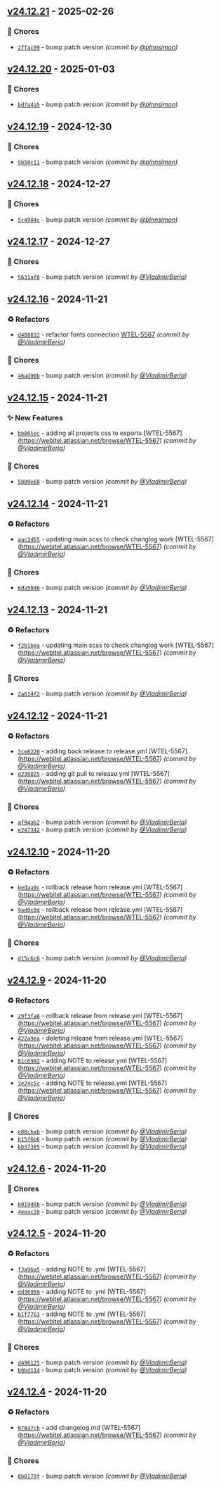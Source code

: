 
## [v24.12.21] - 2025-02-26
### :wrench: Chores
- [`27fac09`](https://github.com/webitel/figma-style-book/commit/27fac0984cdb3e373edb985fd0cd9dc6f633219b) - bump patch version *(commit by [@plnnsimon](https://github.com/plnnsimon))*


## [v24.12.20] - 2025-01-03
### :wrench: Chores
- [`bd7a4a5`](https://github.com/webitel/figma-style-book/commit/bd7a4a5024c7065274b3321afd07cd92d05afbf5) - bump patch version *(commit by [@plnnsimon](https://github.com/plnnsimon))*


## [v24.12.19] - 2024-12-30
### :wrench: Chores
- [`5b50c11`](https://github.com/webitel/figma-style-book/commit/5b50c115d706f0e347dd094b99af954d865e96dc) - bump patch version *(commit by [@plnnsimon](https://github.com/plnnsimon))*


## [v24.12.18] - 2024-12-27
### :wrench: Chores
- [`5c4984c`](https://github.com/webitel/figma-style-book/commit/5c4984c11469b3b7dbcc02242b76100e861d5692) - bump patch version *(commit by [@plnnsimon](https://github.com/plnnsimon))*


## [v24.12.17] - 2024-12-27
### :wrench: Chores
- [`5631af8`](https://github.com/webitel/figma-style-book/commit/5631af82f9766da1904d5b77f40214b24c36732c) - bump patch version *(commit by [@VladimirBeria](https://github.com/VladimirBeria))*


## [v24.12.16] - 2024-11-21
### :recycle: Refactors
- [`d488832`](https://github.com/webitel/figma-style-book/commit/d48883218c853d38d8591409fec5de02a63d82fa) - refactor fonts connection [WTEL-5567](https://webitel.atlassian.net/browse/WTEL-5567) *(commit by [@VladimirBeria](https://github.com/VladimirBeria))*

### :wrench: Chores
- [`46ad90b`](https://github.com/webitel/figma-style-book/commit/46ad90b46370057ff6c483e26166ebab7c456ef8) - bump patch version *(commit by [@VladimirBeria](https://github.com/VladimirBeria))*


## [v24.12.15] - 2024-11-21
### :sparkles: New Features
- [`bb861ec`](https://github.com/webitel/figma-style-book/commit/bb861ec4af78711b5ab0565c252e6ebf56d86a75) - adding all projects css to exports [WTEL-5567] (https://webitel.atlassian.net/browse/WTEL-5567) *(commit by [@VladimirBeria](https://github.com/VladimirBeria))*

### :wrench: Chores
- [`5800e68`](https://github.com/webitel/figma-style-book/commit/5800e681d4659a9e236d6c8c48e4cc042f09a25b) - bump patch version *(commit by [@VladimirBeria](https://github.com/VladimirBeria))*


## [v24.12.14] - 2024-11-21
### :recycle: Refactors
- [`aac3d65`](https://github.com/webitel/figma-style-book/commit/aac3d6599f75a3b40e7813827ffb33178618bdfc) - updating main.scss to check changlog work [WTEL-5567] (https://webitel.atlassian.net/browse/WTEL-5567) *(commit by [@VladimirBeria](https://github.com/VladimirBeria))*

### :wrench: Chores
- [`6da5046`](https://github.com/webitel/figma-style-book/commit/6da50462d5b4fc67daf15d322c2e4ae1afdd9fb2) - bump patch version *(commit by [@VladimirBeria](https://github.com/VladimirBeria))*


## [v24.12.13] - 2024-11-21
### :recycle: Refactors
- [`f2b1bea`](https://github.com/webitel/figma-style-book/commit/f2b1beabf12399f59722a63f1bde62f5251b3263) - updating main.scss to check changlog work [WTEL-5567] (https://webitel.atlassian.net/browse/WTEL-5567) *(commit by [@VladimirBeria](https://github.com/VladimirBeria))*

### :wrench: Chores
- [`2a614f2`](https://github.com/webitel/figma-style-book/commit/2a614f2db87066ab816f99c30cd17c38385f7a43) - bump patch version *(commit by [@VladimirBeria](https://github.com/VladimirBeria))*


## [v24.12.12] - 2024-11-21
### :recycle: Refactors
- [`3ce8220`](https://github.com/webitel/figma-style-book/commit/3ce822072dde242419e298a0c60920d36012d676) - adding back release to release.yml [WTEL-5567] (https://webitel.atlassian.net/browse/WTEL-5567) *(commit by [@VladimirBeria](https://github.com/VladimirBeria))*
- [`d238825`](https://github.com/webitel/figma-style-book/commit/d23882524e401cb58e037e835e9c862733b7439d) - adding git pull to release.yml [WTEL-5567] (https://webitel.atlassian.net/browse/WTEL-5567) *(commit by [@VladimirBeria](https://github.com/VladimirBeria))*

### :wrench: Chores
- [`af94ab2`](https://github.com/webitel/figma-style-book/commit/af94ab2c0f99b3abb2d0d7f344d02a8681a05b6e) - bump patch version *(commit by [@VladimirBeria](https://github.com/VladimirBeria))*
- [`e247342`](https://github.com/webitel/figma-style-book/commit/e247342c889bc00d951084a84ce6092d9d40727e) - bump patch version *(commit by [@VladimirBeria](https://github.com/VladimirBeria))*


## [v24.12.10] - 2024-11-20
### :recycle: Refactors
- [`bedaa9c`](https://github.com/webitel/figma-style-book/commit/bedaa9c1a3bea9a805ef6b879d7ee5af339703d4) - rollback release from release.yml [WTEL-5567] (https://webitel.atlassian.net/browse/WTEL-5567) *(commit by [@VladimirBeria](https://github.com/VladimirBeria))*
- [`9ad0c0d`](https://github.com/webitel/figma-style-book/commit/9ad0c0ddcc8d8f5a0b0980aa608d583c8a5fa7aa) - rollback release from release.yml [WTEL-5567] (https://webitel.atlassian.net/browse/WTEL-5567) *(commit by [@VladimirBeria](https://github.com/VladimirBeria))*

### :wrench: Chores
- [`d15c6c6`](https://github.com/webitel/figma-style-book/commit/d15c6c6046a8af5d4ff22e77ac81df7d240a67e3) - bump patch version *(commit by [@VladimirBeria](https://github.com/VladimirBeria))*


## [v24.12.9] - 2024-11-20
### :recycle: Refactors
- [`29f3fa8`](https://github.com/webitel/figma-style-book/commit/29f3fa8e6f2dbcd56b456779788a6624790d1fbb) - rollback release from release.yml [WTEL-5567] (https://webitel.atlassian.net/browse/WTEL-5567) *(commit by [@VladimirBeria](https://github.com/VladimirBeria))*
- [`422a9ea`](https://github.com/webitel/figma-style-book/commit/422a9ea3209b16769c0fdaccf8223a5ef3cc42ce) - deleting release from release.yml [WTEL-5567] (https://webitel.atlassian.net/browse/WTEL-5567) *(commit by [@VladimirBeria](https://github.com/VladimirBeria))*
- [`81c6992`](https://github.com/webitel/figma-style-book/commit/81c6992cef37cda0e24ac43afb99d2f51f17f940) - adding NOTE to release.yml [WTEL-5567] (https://webitel.atlassian.net/browse/WTEL-5567) *(commit by [@VladimirBeria](https://github.com/VladimirBeria))*
- [`3e24c5c`](https://github.com/webitel/figma-style-book/commit/3e24c5cf2cc72f2a68fe5a9f04763a3bffbf6044) - adding NOTE to release.yml [WTEL-5567] (https://webitel.atlassian.net/browse/WTEL-5567) *(commit by [@VladimirBeria](https://github.com/VladimirBeria))*

### :wrench: Chores
- [`e88cbab`](https://github.com/webitel/figma-style-book/commit/e88cbababedaa8dc25c8786da6d78af4da8cfedc) - bump patch version *(commit by [@VladimirBeria](https://github.com/VladimirBeria))*
- [`b15f6b6`](https://github.com/webitel/figma-style-book/commit/b15f6b6991c35958a4ef20a68f5a0a7d79156e6b) - bump patch version *(commit by [@VladimirBeria](https://github.com/VladimirBeria))*
- [`bb37385`](https://github.com/webitel/figma-style-book/commit/bb373851459f22a38f35525226c470aa9046bfad) - bump patch version *(commit by [@VladimirBeria](https://github.com/VladimirBeria))*


## [v24.12.6] - 2024-11-20
### :wrench: Chores
- [`b019d6b`](https://github.com/webitel/figma-style-book/commit/b019d6b2fc8598afa789bbf538c2bd9217d79415) - bump patch version *(commit by [@VladimirBeria](https://github.com/VladimirBeria))*
- [`4eeac28`](https://github.com/webitel/figma-style-book/commit/4eeac282317231fdf9f560e4092ca383f3c47871) - bump patch version *(commit by [@VladimirBeria](https://github.com/VladimirBeria))*


## [v24.12.5] - 2024-11-20
### :recycle: Refactors
- [`f3a96a5`](https://github.com/webitel/figma-style-book/commit/f3a96a53b7c540193126f5a00d1e1b3eefc9c340) - adding NOTE to .yml [WTEL-5567] (https://webitel.atlassian.net/browse/WTEL-5567) *(commit by [@VladimirBeria](https://github.com/VladimirBeria))*
- [`dd36959`](https://github.com/webitel/figma-style-book/commit/dd3695954a64ca0c8b0957f87f1a65c58684cb51) - adding NOTE to .yml [WTEL-5567] (https://webitel.atlassian.net/browse/WTEL-5567) *(commit by [@VladimirBeria](https://github.com/VladimirBeria))*
- [`b1f7763`](https://github.com/webitel/figma-style-book/commit/b1f7763bd100c2d85595fafdf230a4e194c18f82) - adding NOTE to .yml [WTEL-5567] (https://webitel.atlassian.net/browse/WTEL-5567) *(commit by [@VladimirBeria](https://github.com/VladimirBeria))*

### :wrench: Chores
- [`d496125`](https://github.com/webitel/figma-style-book/commit/d4961259b9f1ffd8140563975acd1358b9247939) - bump patch version *(commit by [@VladimirBeria](https://github.com/VladimirBeria))*
- [`b0bd114`](https://github.com/webitel/figma-style-book/commit/b0bd114cd5130dbddf0635836ce4af07a6ecebca) - bump patch version *(commit by [@VladimirBeria](https://github.com/VladimirBeria))*


## [v24.12.4] - 2024-11-20
### :recycle: Refactors
- [`078a7cb`](https://github.com/webitel/figma-style-book/commit/078a7cbb8d3e20d74781e80b652256b005018396) - add changelog.md [WTEL-5567] (https://webitel.atlassian.net/browse/WTEL-5567) *(commit by [@VladimirBeria](https://github.com/VladimirBeria))*

### :wrench: Chores
- [`0b0179f`](https://github.com/webitel/figma-style-book/commit/0b0179fe016224a0ef1237217d371226a8d915d2) - bump patch version *(commit by [@VladimirBeria](https://github.com/VladimirBeria))*

[v24.12.4]: https://github.com/webitel/figma-style-book/compare/v24.12.3...v24.12.4
[v24.12.5]: https://github.com/webitel/figma-style-book/compare/v24.12.4...v24.12.5
[v24.12.6]: https://github.com/webitel/figma-style-book/compare/v24.12.5...v24.12.6
[v24.12.9]: https://github.com/webitel/figma-style-book/compare/v24.12.6...v24.12.9
[v24.12.10]: https://github.com/webitel/figma-style-book/compare/v24.12.9...v24.12.10
[v24.12.12]: https://github.com/webitel/figma-style-book/compare/v24.12.10...v24.12.12
[v24.12.13]: https://github.com/webitel/figma-style-book/compare/v24.12.12...v24.12.13
[v24.12.14]: https://github.com/webitel/figma-style-book/compare/v24.12.13...v24.12.14
[v24.12.15]: https://github.com/webitel/figma-style-book/compare/v24.12.14...v24.12.15
[v24.12.16]: https://github.com/webitel/figma-style-book/compare/v24.12.15...v24.12.16
[v24.12.17]: https://github.com/webitel/figma-style-book/compare/v24.12.16...v24.12.17
[v24.12.18]: https://github.com/webitel/figma-style-book/compare/v24.12.17...v24.12.18
[v24.12.19]: https://github.com/webitel/figma-style-book/compare/v24.12.18...v24.12.19
[v24.12.20]: https://github.com/webitel/figma-style-book/compare/v24.12.19...v24.12.20
[v24.12.21]: https://github.com/webitel/figma-style-book/compare/v24.12.20...v24.12.21
